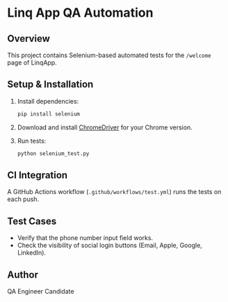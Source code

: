 # Linq App QA Automation

## Overview
This project contains Selenium-based automated tests for the `/welcome` page of LinqApp.

## Setup & Installation

1. Install dependencies:
    ```bash
    pip install selenium
    ```

2. Download and install [ChromeDriver](https://sites.google.com/chromium.org/driver/) for your Chrome version.

3. Run tests:
    ```bash
    python selenium_test.py
    ```

## CI Integration
A GitHub Actions workflow (`.github/workflows/test.yml`) runs the tests on each push.

## Test Cases
- Verify that the phone number input field works.
- Check the visibility of social login buttons (Email, Apple, Google, LinkedIn).

## Author
QA Engineer Candidate
